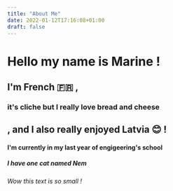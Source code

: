 ```yaml
---
title: "About Me"
date: 2022-01-12T17:16:08+01:00
draft: false
---
```


# Hello my name is Marine !
## I'm French :fr: ,
### it's cliche but I really love bread and cheese
## , and I also really enjoyed Latvia :blush: !
#### I'm currently in my last year of engigeering's school
##### I have one cat named Nem
###### Wow this text is so small !